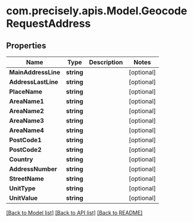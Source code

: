 # com.precisely.apis.Model.GeocodeRequestAddress
## Properties

Name | Type | Description | Notes
------------ | ------------- | ------------- | -------------
**MainAddressLine** | **string** |  | [optional] 
**AddressLastLine** | **string** |  | [optional] 
**PlaceName** | **string** |  | [optional] 
**AreaName1** | **string** |  | [optional] 
**AreaName2** | **string** |  | [optional] 
**AreaName3** | **string** |  | [optional] 
**AreaName4** | **string** |  | [optional] 
**PostCode1** | **string** |  | [optional] 
**PostCode2** | **string** |  | [optional] 
**Country** | **string** |  | [optional] 
**AddressNumber** | **string** |  | [optional] 
**StreetName** | **string** |  | [optional] 
**UnitType** | **string** |  | [optional] 
**UnitValue** | **string** |  | [optional] 

[[Back to Model list]](../README.md#documentation-for-models) [[Back to API list]](../README.md#documentation-for-api-endpoints) [[Back to README]](../README.md)

